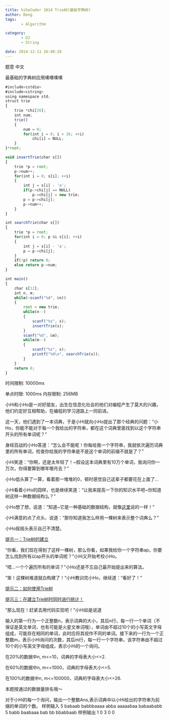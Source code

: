 ```yaml
---
title: hihoCoder 1014 Trie树(基础字典树)
author: Deng
tags: 
       - Algorithm

category: 
       - OJ
       - String

date: 2014-12-11 16:40:28
---
```

题意 中文

最基础的字典树应用噢噢噢噢

```js 
#include<cstdio>
#include<cstring>
using namespace std;
struct trie
{
    trie *chi[26];
    int num;
    trie()
    {
        num = 0;
        for(int i = 0; i < 26; ++i)
            chi[i] = NULL;
    }
}*root;

void insertTrie(char s[])
{
    trie *p = root;
    p->num++;
    for(int i = 0; s[i]; ++i)
    {
        int j = s[i] - 'a';
        if(p->chi[j] == NULL)
            p->chi[j] = new trie;
        p = p->chi[j];
        p->num++;
    }
}

int searchTrie(char s[])
{
    trie *p = root;
    for(int i = 0; p && s[i]; ++i)
    {
        int j = s[i] - 'a';
        p = p->chi[j];
    }
    if(!p) return 0;
    else return p->num;
}

int main()
{
    char s[12];
    int n, m;
    while(~scanf("%d", &n))
    {
        root = new trie;
        while(n--)
        {
            scanf("%s", s);
            insertTrie(s);
        }
        scanf("%d", &m);
        while(m--)
        {
            scanf("%s", s);
            printf("%d\n", searchTrie(s));
        }
    }
    return 0;
}
```

时间限制: 10000ms

单点时限: 1000ms
内存限制: 256MB

小Hi和小Ho是一对好朋友，出生在信息化社会的他们对编程产生了莫大的兴趣，他们约定好互相帮助，在编程的学习道路上一同前进。

这一天，他们遇到了一本词典，于是小Hi就向小Ho提出了那个经典的问题：“小Ho，你能不能对于每一个我给出的字符串，都在这个词典里面找到以这个字符串开头的所有单词呢？”

身经百战的小Ho答道：“怎么会不能呢！你每给我一个字符串，我就依次遍历词典里的所有单词，检查你给我的字符串是不是这个单词的前缀不就是了？”

小Hi笑道：“你啊，还是太年轻了！~假设这本词典里有10万个单词，我询问你一万次，你得要算到哪年哪月去？”

小Ho低头算了一算，看着那一堆堆的0，顿时感觉自己这辈子都要花在上面了...

小Hi看着小Ho的囧样，也是继续笑道：“让我来提高一下你的知识水平吧~你知道树这样一种数据结构么？”

小Ho想了想，说道：“知道~它是一种基础的数据结构，就像[这里](http://zh.wikipedia.org/wiki/%E6%A0%91_(%E6%95%B0%E6%8D%AE%E7%BB%93%E6%9E%84))说的一样！”

小Hi满意的点了点头，说道：“那你知道我怎么样用一棵树来表示整个词典么？”

小Ho摇摇头表示自己不清楚。

[提示一：Trie树的建立](http://hihocoder.com/problemset/problem/1014#)

“你看，我们现在得到了这样一棵树，那么你看，如果我给你一个字符串ap，你要怎么找到所有以ap开头的单词呢？”小Hi又开始考校小Ho。

“唔...一个个遍历所有的单词？”小Ho还是不忘自己最开始提出来的算法。

“笨！这棵树难道就白构建了！”小Hi教训完小Ho，继续道：“看好了！”

[提示二：如何使用Trie树](http://hihocoder.com/problemset/problem/1014#)

[提示三：在建立Trie树时同时进行统计！](http://hihocoder.com/problemset/problem/1014#)

“那么现在！赶紧去用代码实现吧！”小Hi如是说道

输入的第一行为一个正整数n，表示词典的大小，其后n行，每一行一个单词（不保证是英文单词，也有可能是火星文单词哦），单词由不超过10个的小写英文字母组成，可能存在相同的单词，此时应将其视作不同的单词。接下来的一行为一个正整数m，表示小Hi询问的次数，其后m行，每一行一个字符串，该字符串由不超过10个的小写英文字母组成，表示小Hi的一个询问。

在20%的数据中n, m<=10，词典的字母表大小<=2.

在60%的数据中n, m<=1000，词典的字母表大小<=5.

在100%的数据中n, m<=100000，词典的字母表大小<=26.

本题按通过的数据量排名哦～

对于小Hi的每一个询问，输出一个整数Ans,表示词典中以小Hi给出的字符串为前缀的单词的个数。
样例输入 5 babaab babbbaaaa abba aaaaabaa babaababb 5 babb baabaaa bab bb bbabbaab 样例输出 1 0 3 0 0